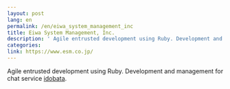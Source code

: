 ```yaml
---
layout: post
lang: en
permalink: /en/eiwa_system_management_inc
title: Eiwa System Management, Inc.
description: ' Agile entrusted development using Ruby. Development and management for chat service idobata. '
categories: 
link: https://www.esm.co.jp/
---
```


<p>Agile entrusted development using Ruby. Development and management for chat service <a href="https://idobata.io/ja/home">idobata</a>.</p>
